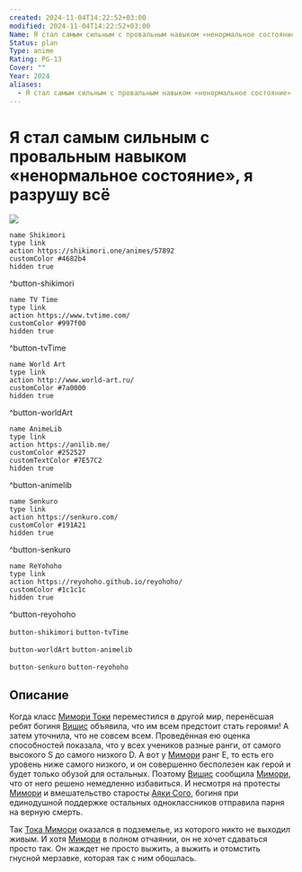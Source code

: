 ```yaml
---
created: 2024-11-04T14:22:52+03:00
modified: 2024-11-04T14:22:52+03:00
Name: Я стал самым сильным с провальным навыком «ненормальное состояние», я разрушу всё
Status: plan
Type: anime
Rating: PG-13
Cover: ""
Year: 2024
aliases:
  - Я стал самым сильным с провальным навыком «ненормальное состояние», я разрушу всё
---
```


# Я стал самым сильным с провальным навыком «ненормальное состояние», я разрушу всё

![](https://nyaa.shikimori.one/uploads/poster/animes/57892/1e8dacd4dd7b8fae3cef456da4968a69.jpeg)

```button
name Shikimori
type link
action https://shikimori.one/animes/57892
customColor #4682b4
hidden true
```
^button-shikimori

```button
name TV Time
type link
action https://www.tvtime.com/
customColor #997f00
hidden true
```
^button-tvTime

```button
name World Art
type link
action http://www.world-art.ru/
customColor #7a0000
hidden true
```
^button-worldArt

```button
name AnimeLib
type link
action https://anilib.me/
customColor #252527
customTextColor #7E57C2
hidden true
```
^button-animelib

```button
name Senkuro
type link
action https://senkuro.com/
customColor #191A21
hidden true
```
^button-senkuro

```button
name ReYohoho
type link
action https://reyohoho.github.io/reyohoho/
customColor #1c1c1c
hidden true
```
^button-reyohoho

`button-shikimori` `button-tvTime`

`button-worldArt` `button-animelib`

`button-senkuro` `button-reyohoho`

## Описание

Когда класс [Мимори Токи](https://shikimori.one/characters/218817-touka-mimori) переместился в другой мир, перенёсшая ребят богиня [Вишис](https://shikimori.one/characters/247284-vicius) объявила, что им всем предстоит стать героями! А затем уточнила, что не совсем всем. Проведённая ею оценка способностей показала, что у всех учеников разные ранги, от самого высокого S до самого низкого D. А вот у [Мимори](https://shikimori.one/characters/218817-touka-mimori) ранг Е, то есть его уровень ниже самого низкого, и он совершенно бесполезен как герой и будет только обузой для остальных. Поэтому [Вишис](https://shikimori.one/characters/247284-vicius) сообщила [Мимори](https://shikimori.one/characters/218817-touka-mimori), что от него решено немедленно избавиться. И несмотря на протесты [Мимори](https://shikimori.one/characters/218817-touka-mimori) и вмешательство старосты [Аяки Сого](https://shikimori.one/characters/218818-ayaka-sogou), богиня при единодушной поддержке остальных одноклассников отправила парня на верную смерть.

Так [Тока Мимори](https://shikimori.one/characters/218817-touka-mimori) оказался в подземелье, из которого никто не выходил живым. И хотя [Мимори](https://shikimori.one/characters/218817-touka-mimori) в полном отчаянии, он не хочет сдаваться просто так. Он жаждет не просто выжить, а выжить и отомстить гнусной мерзавке, которая так с ним обошлась.
